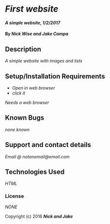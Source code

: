 # _First website_

#### _A simple website, 1/2/2017_

#### By _**Nick Wise and Jake Campa**_

## Description

_A simple website with images and lists_

## Setup/Installation Requirements

* _Open in web browser_
* _click it_

_Needs a web browser_

## Known Bugs

_none known_

## Support and contact details

_Email @ notanemail@email.com_

## Technologies Used

_HTML_

### License

*NONE*

Copyright (c) 2016 **_Nick and Jake_**
